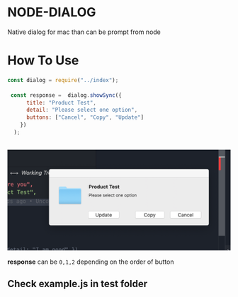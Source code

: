# NODE-DIALOG

Native dialog for mac than can be prompt from node

# How To Use

```.js
const dialog = require("../index");

 const response =  dialog.showSync({
      title: "Product Test",
      detail: "Please select one option",
      buttons: ["Cancel", "Copy", "Update"]
    })
  );



```

![alt dialog](.vscode/dialog.png)

**response** can be `0,1,2` depending on the order of button

## Check example.js in test folder
